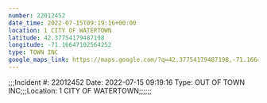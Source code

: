 ```yaml
---
number: 22012452
date_time: 2022-07-15T09:19:16+00:00
location: 1 CITY OF WATERTOWN
latitude: 42.37754179487198
longitude: -71.16647102564252
type: TOWN INC
google_maps_link: https://maps.google.com/?q=42.37754179487198,-71.16647102564252
---
```


;;;Incident #: 22012452   Date: 2022-07-15 09:19:16   Type: OUT OF TOWN INC;;;Location: 1 CITY OF WATERTOWN;;;;;;
